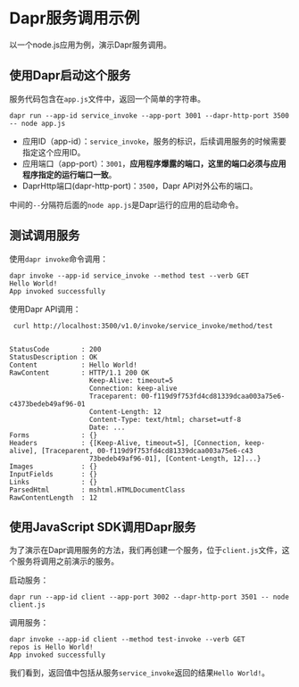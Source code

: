 # Dapr服务调用示例

以一个node.js应用为例，演示Dapr服务调用。

## 使用Dapr启动这个服务

服务代码包含在`app.js`文件中，返回一个简单的字符串。

```
dapr run --app-id service_invoke --app-port 3001 --dapr-http-port 3500 -- node app.js
```

* 应用ID（app-id）：`service_invoke`，服务的标识，后续调用服务的时候需要指定这个应用ID。
* 应用端口（app-port）：`3001`，**应用程序爆露的端口，这里的端口必须与应用程序指定的运行端口一致**。
* DaprHttp端口(dapr-http-port)：`3500`，Dapr API对外公布的端口。

中间的`--`分隔符后面的`node app.js`是Dapr运行的应用的启动命令。

## 测试调用服务

使用`dapr invoke`命令调用：

```
dapr invoke --app-id service_invoke --method test --verb GET 
Hello World!
App invoked successfully
```

使用Dapr API调用：

```
 curl http://localhost:3500/v1.0/invoke/service_invoke/method/test                     


StatusCode        : 200
StatusDescription : OK
Content           : Hello World!
RawContent        : HTTP/1.1 200 OK
                    Keep-Alive: timeout=5
                    Connection: keep-alive
                    Traceparent: 00-f119d9f753fd4cd81339dcaa003a75e6-c4373bedeb49af96-01
                    Content-Length: 12
                    Content-Type: text/html; charset=utf-8
                    Date: ...
Forms             : {}
Headers           : {[Keep-Alive, timeout=5], [Connection, keep-alive], [Traceparent, 00-f119d9f753fd4cd81339dcaa003a75e6-c43 
                    73bedeb49af96-01], [Content-Length, 12]...}
Images            : {}
InputFields       : {}
Links             : {}
ParsedHtml        : mshtml.HTMLDocumentClass
RawContentLength  : 12
```

## 使用JavaScript SDK调用Dapr服务

为了演示在Dapr调用服务的方法，我们再创建一个服务，位于`client.js`文件，这个服务将调用之前演示的服务。


启动服务：

```
dapr run --app-id client --app-port 3002 --dapr-http-port 3501 -- node client.js
```

调用服务：

```
dapr invoke --app-id client --method test-invoke --verb GET
repos is Hello World!
App invoked successfully
```

我们看到，返回值中包括从服务`service_invoke`返回的结果`Hello World!`。